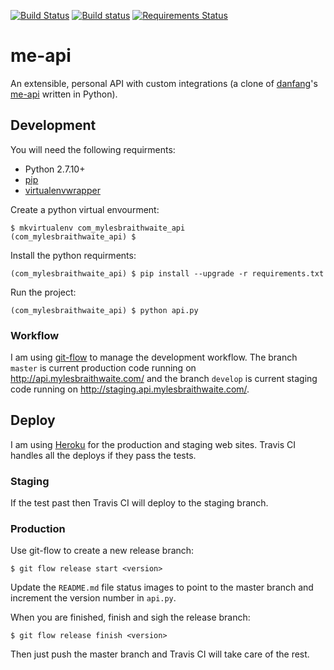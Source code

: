 [![Build Status](https://travis-ci.org/myles/me-api.svg?branch=develop)](https://travis-ci.org/myles/me-api) [![Build status](https://ci.appveyor.com/api/projects/status/1csgiwudvkikblh2?svg=true)](https://ci.appveyor.com/api/projects/status/1csgiwudvkikblh2/branch/develop?svg=true) [![Requirements Status](https://requires.io/github/myles/me-api/requirements.svg?branch=develop)](https://requires.io/github/myles/me-api/requirements/?branch=develop)

# me-api

An extensible, personal API with custom integrations (a clone of [danfang](https://github.com/danfang)'s [me-api](https://github.com/danfang/me-api) written in Python).

## Development

You will need the following requirments:

* Python 2.7.10+
* [pip](https://pip.pypa.io/en/stable/)
* [virtualenvwrapper](https://virtualenvwrapper.readthedocs.org/en/latest/)

Create a python virtual envourment:

	$ mkvirtualenv com_mylesbraithwaite_api
	(com_mylesbraithwaite_api) $

Install the python requirments:

	(com_mylesbraithwaite_api) $ pip install --upgrade -r requirements.txt

Run the project:

	(com_mylesbraithwaite_api) $ python api.py

### Workflow

I am using [git-flow](https://github.com/nvie/gitflow) to manage the development workflow. The branch `master` is current production code running on <http://api.mylesbraithwaite.com/> and the branch `develop` is current staging code running on <http://staging.api.mylesbraithwaite.com/>.

## Deploy

I am using [Heroku](https://heroku.com/) for the production and staging web sites. Travis CI handles all the deploys if they pass the tests.

### Staging

If the test past then Travis CI will deploy to the staging branch.

### Production

Use git-flow to create a new release branch:

	$ git flow release start <version>

Update the `README.md` file status images to point to the master branch and increment the version number in `api.py`.

When you are finished, finish and sigh the release branch:

	$ git flow release finish <version>

Then just push the master branch and Travis CI will take care of the rest.
